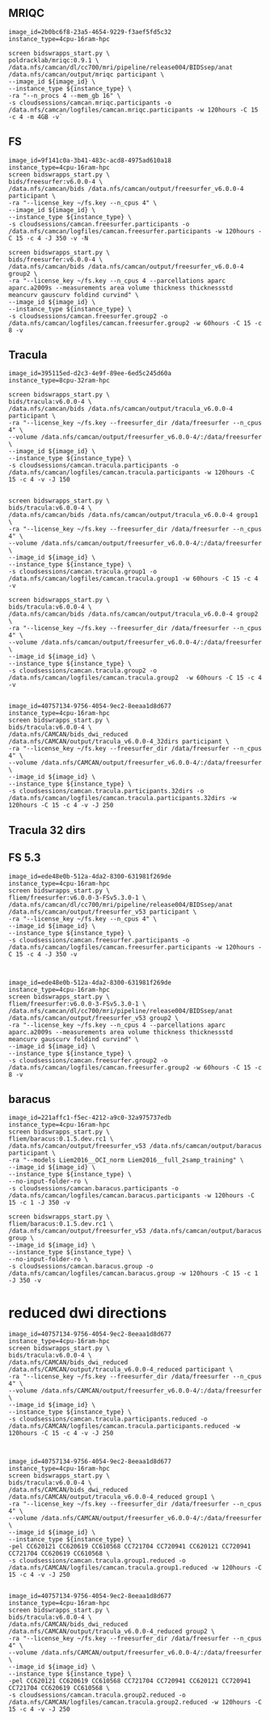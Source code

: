 
## MRIQC

```
image_id=2b0bc6f8-23a5-4654-9229-f3aef5fd5c32
instance_type=4cpu-16ram-hpc

screen bidswrapps_start.py \
poldracklab/mriqc:0.9.1 \
/data.nfs/camcan/dl/cc700/mri/pipeline/release004/BIDSsep/anat /data.nfs/camcan/output/mriqc participant \
--image_id ${image_id} \
--instance_type ${instance_type} \
-ra "--n_procs 4 --mem_gb 16" \
-s cloudsessions/camcan.mriqc.participants -o /data.nfs/camcan/logfiles/camcan.mriqc.participants -w 120hours -C 15 -c 4 -m 4GB -v`
```

## FS


```
image_id=9f141c0a-3b41-483c-acd8-4975ad610a18
instance_type=4cpu-16ram-hpc
screen bidswrapps_start.py \
bids/freesurfer:v6.0.0-4 \
/data.nfs/camcan/bids /data.nfs/camcan/output/freesurfer_v6.0.0-4 participant \
-ra "--license_key ~/fs.key --n_cpus 4" \
--image_id ${image_id} \
--instance_type ${instance_type} \
-s cloudsessions/camcan.freesurfer.participants -o /data.nfs/camcan/logfiles/camcan.freesurfer.participants -w 120hours -C 15 -c 4 -J 350 -v -N

screen bidswrapps_start.py \
bids/freesurfer:v6.0.0-4 \
/data.nfs/camcan/bids /data.nfs/camcan/output/freesurfer_v6.0.0-4 group2 \
-ra "--license_key ~/fs.key --n_cpus 4 --parcellations aparc aparc.a2009s --measurements area volume thickness thicknessstd meancurv gauscurv foldind curvind" \
--image_id ${image_id} \
--instance_type ${instance_type} \
-s cloudsessions/camcan.freesurfer.group2 -o /data.nfs/camcan/logfiles/camcan.freesurfer.group2 -w 60hours -C 15 -c 8 -v
```

## Tracula
    image_id=395115ed-d2c3-4e9f-89ee-6ed5c245d60a
    instance_type=8cpu-32ram-hpc

    screen bidswrapps_start.py \
    bids/tracula:v6.0.0-4 \
    /data.nfs/camcan/bids /data.nfs/camcan/output/tracula_v6.0.0-4 participant \
    -ra "--license_key ~/fs.key --freesurfer_dir /data/freesurfer --n_cpus 4" \
    --volume /data.nfs/camcan/output/freesurfer_v6.0.0-4/:/data/freesurfer \
    --image_id ${image_id} \
    --instance_type ${instance_type} \
    -s cloudsessions/camcan.tracula.participants -o /data.nfs/camcan/logfiles/camcan.tracula.participants -w 120hours -C 15 -c 4 -v -J 150


    screen bidswrapps_start.py \
    bids/tracula:v6.0.0-4 \
    /data.nfs/camcan/bids /data.nfs/camcan/output/tracula_v6.0.0-4 group1 \
    -ra "--license_key ~/fs.key --freesurfer_dir /data/freesurfer --n_cpus 4" \
    --volume /data.nfs/camcan/output/freesurfer_v6.0.0-4/:/data/freesurfer \
    --image_id ${image_id} \
    --instance_type ${instance_type} \
    -s cloudsessions/camcan.tracula.group1 -o /data.nfs/camcan/logfiles/camcan.tracula.group1 -w 60hours -C 15 -c 4 -v

    screen bidswrapps_start.py \
    bids/tracula:v6.0.0-4 \
    /data.nfs/camcan/bids /data.nfs/camcan/output/tracula_v6.0.0-4 group2 \
    -ra "--license_key ~/fs.key --freesurfer_dir /data/freesurfer --n_cpus 4" \
    --volume /data.nfs/camcan/output/freesurfer_v6.0.0-4/:/data/freesurfer \
    --image_id ${image_id} \
    --instance_type ${instance_type} \
    -s cloudsessions/camcan.tracula.group2 -o /data.nfs/camcan/logfiles/camcan.tracula.group2  -w 60hours -C 15 -c 4 -v


    image_id=40757134-9756-4054-9ec2-8eeaa1d8d677
    instance_type=4cpu-16ram-hpc
    screen bidswrapps_start.py \
    bids/tracula:v6.0.0-4 \
    /data.nfs/CAMCAN/bids_dwi_reduced /data.nfs/CAMCAN/output/tracula_v6.0.0-4_32dirs participant \
    -ra "--license_key ~/fs.key --freesurfer_dir /data/freesurfer --n_cpus 4" \
    --volume /data.nfs/CAMCAN/output/freesurfer_v6.0.0-4/:/data/freesurfer \
    --image_id ${image_id} \
    --instance_type ${instance_type} \
    -s cloudsessions/camcan.tracula.participants.32dirs -o /data.nfs/camcan/logfiles/camcan.tracula.participants.32dirs -w 120hours -C 15 -c 4 -v -J 250


## Tracula 32 dirs


## FS 5.3
```
image_id=ede48e0b-512a-4da2-8300-631981f269de
instance_type=4cpu-16ram-hpc
screen bidswrapps_start.py \
fliem/freesurfer:v6.0.0-3-FSv5.3.0-1 \
/data.nfs/camcan/dl/cc700/mri/pipeline/release004/BIDSsep/anat /data.nfs/camcan/output/freesurfer_v53 participant \
-ra "--license_key ~/fs.key --n_cpus 4" \
--image_id ${image_id} \
--instance_type ${instance_type} \
-s cloudsessions/camcan.freesurfer.participants -o /data.nfs/camcan/logfiles/camcan.freesurfer.participants -w 120hours -C 15 -c 4 -J 350 -v



image_id=ede48e0b-512a-4da2-8300-631981f269de
instance_type=4cpu-16ram-hpc
screen bidswrapps_start.py \
fliem/freesurfer:v6.0.0-3-FSv5.3.0-1 \
/data.nfs/camcan/dl/cc700/mri/pipeline/release004/BIDSsep/anat /data.nfs/camcan/output/freesurfer_v53 group2 \
-ra "--license_key ~/fs.key --n_cpus 4 --parcellations aparc aparc.a2009s --measurements area volume thickness thicknessstd meancurv gauscurv foldind curvind" \
--image_id ${image_id} \
--instance_type ${instance_type} \
-s cloudsessions/camcan.freesurfer.group2 -o /data.nfs/camcan/logfiles/camcan.freesurfer.group2 -w 60hours -C 15 -c 8 -v
```


## baracus
```
image_id=221affc1-f5ec-4212-a9c0-32a975737edb
instance_type=4cpu-16ram-hpc
screen bidswrapps_start.py \
fliem/baracus:0.1.5.dev.rc1 \
/data.nfs/camcan/output/freesurfer_v53 /data.nfs/camcan/output/baracus participant \
-ra "--models Liem2016__OCI_norm Liem2016__full_2samp_training" \
--image_id ${image_id} \
--instance_type ${instance_type} \
--no-input-folder-ro \
-s cloudsessions/camcan.baracus.participants -o /data.nfs/camcan/logfiles/camcan.baracus.participants -w 120hours -C 15 -c 1 -J 350 -v

screen bidswrapps_start.py \
fliem/baracus:0.1.5.dev.rc1 \
/data.nfs/camcan/output/freesurfer_v53 /data.nfs/camcan/output/baracus group \
--image_id ${image_id} \
--instance_type ${instance_type} \
--no-input-folder-ro \
-s cloudsessions/camcan.baracus.group -o /data.nfs/camcan/logfiles/camcan.baracus.group -w 120hours -C 15 -c 1 -J 350 -v

```

# reduced dwi directions
```
image_id=40757134-9756-4054-9ec2-8eeaa1d8d677
instance_type=4cpu-16ram-hpc
screen bidswrapps_start.py \
bids/tracula:v6.0.0-4 \
/data.nfs/CAMCAN/bids_dwi_reduced /data.nfs/CAMCAN/output/tracula_v6.0.0-4_reduced participant \
-ra "--license_key ~/fs.key --freesurfer_dir /data/freesurfer --n_cpus 4" \
--volume /data.nfs/CAMCAN/output/freesurfer_v6.0.0-4/:/data/freesurfer \
--image_id ${image_id} \
--instance_type ${instance_type} \
-s cloudsessions/camcan.tracula.participants.reduced -o /data.nfs/CAMCAN/logfiles/camcan.tracula.participants.reduced -w 120hours -C 15 -c 4 -v -J 250



image_id=40757134-9756-4054-9ec2-8eeaa1d8d677
instance_type=4cpu-16ram-hpc
screen bidswrapps_start.py \
bids/tracula:v6.0.0-4 \
/data.nfs/CAMCAN/bids_dwi_reduced /data.nfs/CAMCAN/output/tracula_v6.0.0-4_reduced group1 \
-ra "--license_key ~/fs.key --freesurfer_dir /data/freesurfer --n_cpus 4" \
--volume /data.nfs/CAMCAN/output/freesurfer_v6.0.0-4/:/data/freesurfer \
--image_id ${image_id} \
--instance_type ${instance_type} \
-pel CC620121 CC620619 CC610568 CC721704 CC720941 CC620121 CC720941 CC721704 CC620619 CC610568 \
-s cloudsessions/camcan.tracula.group1.reduced -o /data.nfs/CAMCAN/logfiles/camcan.tracula.group1.reduced -w 120hours -C 15 -c 4 -v -J 250


image_id=40757134-9756-4054-9ec2-8eeaa1d8d677
instance_type=4cpu-16ram-hpc
screen bidswrapps_start.py \
bids/tracula:v6.0.0-4 \
/data.nfs/CAMCAN/bids_dwi_reduced /data.nfs/CAMCAN/output/tracula_v6.0.0-4_reduced group2 \
-ra "--license_key ~/fs.key --freesurfer_dir /data/freesurfer --n_cpus 4" \
--volume /data.nfs/CAMCAN/output/freesurfer_v6.0.0-4/:/data/freesurfer \
--image_id ${image_id} \
--instance_type ${instance_type} \
-pel CC620121 CC620619 CC610568 CC721704 CC720941 CC620121 CC720941 CC721704 CC620619 CC610568 \
-s cloudsessions/camcan.tracula.group2.reduced -o /data.nfs/CAMCAN/logfiles/camcan.tracula.group2.reduced -w 120hours -C 15 -c 4 -v -J 250
```

